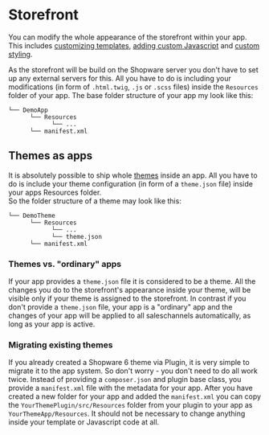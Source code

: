 # Storefront

You can modify the whole appearance of the storefront within your app. This includes [customizing templates](../plugins/storefront/customize-templates.md), [adding custom Javascript](../plugins/storefront/add-custom-javascript.md) and [custom styling](../plugins/storefront/add-custom-styling.md).

As the storefront will be build on the Shopware server you don't have to set up any external servers for this. All you have to do is including your modifications \(in form of `.html.twig`, `.js` or `.scss` files\) inside the `Resources` folder of your app. The base folder structure of your app my look like this:

```text
└── DemoApp
      └── Resources
            └── ...
      └── manifest.xml
```

## Themes as apps

It is absolutely possible to ship whole [themes](../themes/) inside an app. All you have to do is include your theme configuration \(in form of a `theme.json` file\) inside your apps Resources folder.  
So the folder structure of a theme may look like this:

```text
└── DemoTheme
      └── Resources
            └── ...
            └── theme.json
      └── manifest.xml
```

### Themes vs. "ordinary" apps

If your app provides a `theme.json` file it is considered to be a theme. All the changes you do to the storefront's appearance inside your theme, will be visible only if your theme is assigned to the storefront. In contrast if you don't provide a `theme.json` file, your app is a "ordinary" app and the changes of your app will be applied to all saleschannels automatically, as long as your app is active.

### Migrating existing themes

If you already created a Shopware 6 theme via Plugin, it is very simple to migrate it to the app system. So don't worry - you don't need to do all work twice. Instead of providing a `composer.json` and plugin base class, you provide a `manifest.xml` file with the metadata for your app. After you have created a new folder for your app and added the `manifest.xml` you can copy the `YourThemePlugin/src/Resources` folder from your plugin to your app as `YourThemeApp/Resources`. It should not be necessary to change anything inside your template or Javascript code at all.
